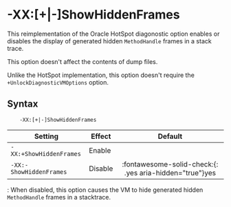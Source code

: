 <!--
* Copyright (c) 2017, 2025 IBM Corp. and others
*
* This program and the accompanying materials are made
* available under the terms of the Eclipse Public License 2.0
* which accompanies this distribution and is available at
* https://www.eclipse.org/legal/epl-2.0/ or the Apache
* License, Version 2.0 which accompanies this distribution and
* is available at https://www.apache.org/licenses/LICENSE-2.0.
*
* This Source Code may also be made available under the
* following Secondary Licenses when the conditions for such
* availability set forth in the Eclipse Public License, v. 2.0
* are satisfied: GNU General Public License, version 2 with
* the GNU Classpath Exception [1] and GNU General Public
* License, version 2 with the OpenJDK Assembly Exception [2].
*
* [1] https://www.gnu.org/software/classpath/license.html
* [2] https://openjdk.org/legal/assembly-exception.html
*
* SPDX-License-Identifier: EPL-2.0 OR Apache-2.0 OR GPL-2.0-only WITH Classpath-exception-2.0 OR GPL-2.0-only WITH OpenJDK-assembly-exception-1.0
-->

# -XX:\[+|-\]ShowHiddenFrames

This reimplementation of the Oracle HotSpot diagonostic option enables or disables the display of generated hidden `MethodHandle` frames in a stack trace.

This option doesn't affect the contents of dump files.

Unlike the HotSpot implementation, this option doesn't require the `+UnlockDiagnosticVMOptions` option.

## Syntax

        -XX:[+|-]ShowHiddenFrames

| Setting                  | Effect  | Default                                                                              |
|--------------------------|---------|:------------------------------------------------------------------------------------:|
| `-XX:+ShowHiddenFrames`  | Enable  |                                                                                      |
| `-XX:-ShowHiddenFrames`  | Disable | :fontawesome-solid-check:{: .yes aria-hidden="true"}<span class="sr-only">yes</span> |

:   When disabled, this option causes the VM to hide generated hidden `MethodHandle` frames in a stacktrace.  


<!-- ==== END OF TOPIC ==== xxshowhiddenframes.md ==== -->
